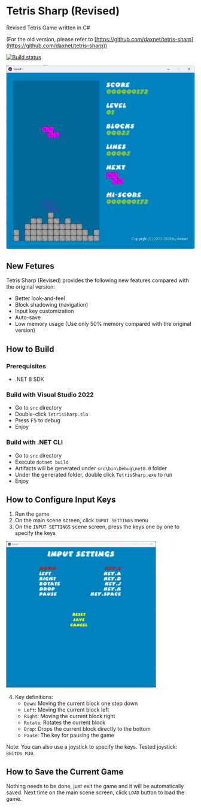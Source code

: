 # Tetris Sharp (Revised)
Revised Tetris Game written in C#

(For the old version, please refer to [https://github.com/daxnet/tetris-sharp](https://github.com/daxnet/tetris-sharp))

[![Build status](https://daxnet.visualstudio.com/tetris-sharp-revised/_apis/build/status/tetris-sharp-revised-ASP.NET%20Core-CI)](https://daxnet.visualstudio.com/tetris-sharp-revised/_build/latest?definitionId=13)

<img src="docs/tetris_sharp.png" width="550px" />

## New Fetures
Tetris Sharp (Revised) provides the following new features compared with the original version:

- Better look-and-feel
- Block shadowing (navigation)
- Input key customization
- Auto-save
- Low memory usage (Use only 50% memory compared with the original version)

## How to Build

### Prerequisites

- .NET 8 SDK

### Build with Visual Studio 2022

- Go to `src` directory
- Double-click `TetrisSharp.sln`
- Press <kbd>F5</kbd> to debug
- Enjoy

### Build with .NET CLI

- Go to `src` directory
- Execute `dotnet build`
- Artifacts will be generated under `src\bin\Debug\net8.0` folder
- Under the generated folder, double click `TetrisSharp.exe` to run
- Enjoy

## How to Configure Input Keys

1. Run the game
2. On the main scene screen, click `INPUT SETTINGS` menu
3. On the `INPUT SETTINGS` scene screen, press the keys one by one to specify the keys

  <img src="docs/tetris_sharp_inputconfig.png" width="400px">

4. Key definitions:
    - `Down`: Moving the current block one step down
    - `Left`: Moving the current block left
    - `Right`: Moving the current block right
    - `Rotate`: Rotates the current block
    - `Drop`: Drops the current block directly to the bottom
    - `Pause`: The key for pausing the game

Note: You can also use a joystick to specify the keys. Tested joystick: `8BitDo M30`.

## How to Save the Current Game

Nothing needs to be done, just exit the game and it will be automatically saved. Next time on the main scene screen, click `LOAD` button to load the game.
